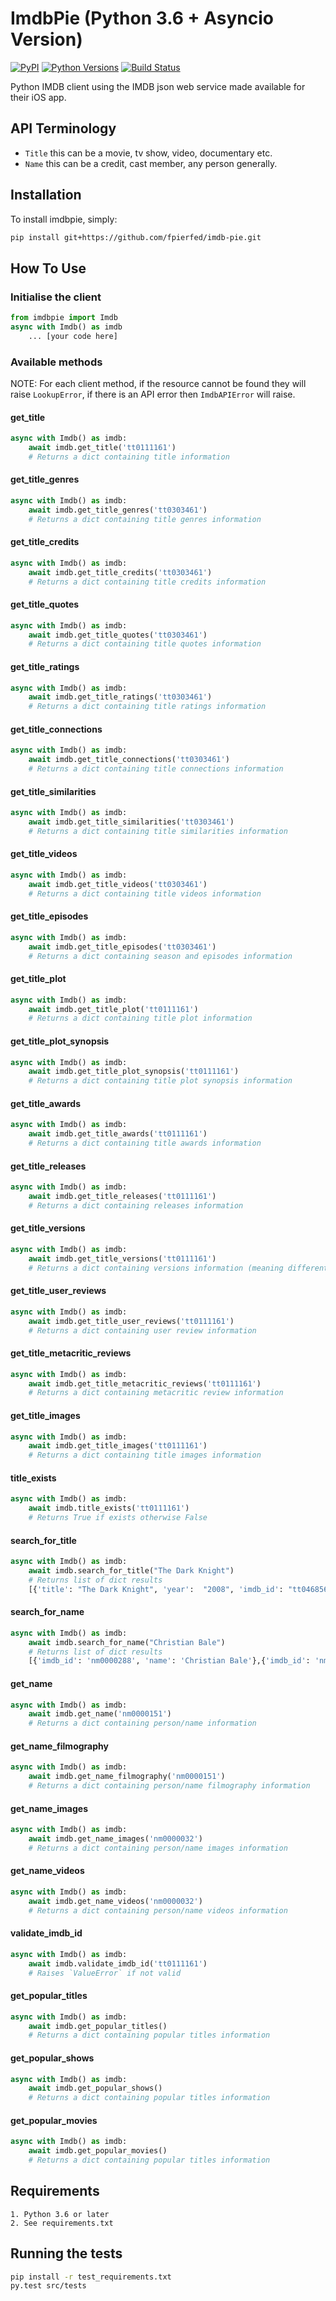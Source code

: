 # ImdbPie (Python 3.6 + Asyncio Version)

[![PyPI](https://img.shields.io/pypi/v/imdbpie.svg)](https://pypi.python.org/pypi/imdb-pie)
[![Python Versions](https://img.shields.io/pypi/pyversions/imdbpie.svg)](https://pypi.python.org/pypi/imdb-pie)
[![Build Status](https://travis-ci.org/richardasaurus/imdb-pie.png?branch=master)](https://travis-ci.org/richardasaurus/imdb-pie)

Python IMDB client using the IMDB json web service made available for their iOS app.

## API Terminology

- `Title` this can be a movie, tv show, video, documentary etc.
- `Name` this can be a credit, cast member, any person generally.

## Installation

To install imdbpie, simply:
```bash
pip install git+https://github.com/fpierfed/imdb-pie.git
```

## How To Use

### Initialise the client
```python
from imdbpie import Imdb
async with Imdb() as imdb
    ... [your code here]
```

### Available methods

NOTE: For each client method, if the resource cannot be found they will raise `LookupError`, if there is an API error then `ImdbAPIError` will raise.

#### get_title

```python
async with Imdb() as imdb:
    await imdb.get_title('tt0111161')
    # Returns a dict containing title information
```

#### get_title_genres

```python
async with Imdb() as imdb:
    await imdb.get_title_genres('tt0303461')
    # Returns a dict containing title genres information
```

#### get_title_credits

```python
async with Imdb() as imdb:
    await imdb.get_title_credits('tt0303461')
    # Returns a dict containing title credits information
```

#### get_title_quotes

```python
async with Imdb() as imdb:
    await imdb.get_title_quotes('tt0303461')
    # Returns a dict containing title quotes information
```

#### get_title_ratings

```python
async with Imdb() as imdb:
    await imdb.get_title_ratings('tt0303461')
    # Returns a dict containing title ratings information
```

#### get_title_connections

```python
async with Imdb() as imdb:
    await imdb.get_title_connections('tt0303461')
    # Returns a dict containing title connections information
```

#### get_title_similarities

```python
async with Imdb() as imdb:
    await imdb.get_title_similarities('tt0303461')
    # Returns a dict containing title similarities information
```

#### get_title_videos

```python
async with Imdb() as imdb:
    await imdb.get_title_videos('tt0303461')
    # Returns a dict containing title videos information
```

#### get_title_episodes

```python
async with Imdb() as imdb:
    await imdb.get_title_episodes('tt0303461')
    # Returns a dict containing season and episodes information
```

#### get_title_plot

```python
async with Imdb() as imdb:
    await imdb.get_title_plot('tt0111161')
    # Returns a dict containing title plot information
```

#### get_title_plot_synopsis

```python
async with Imdb() as imdb:
    await imdb.get_title_plot_synopsis('tt0111161')
    # Returns a dict containing title plot synopsis information
```

#### get_title_awards

```python
async with Imdb() as imdb:
    await imdb.get_title_awards('tt0111161')
    # Returns a dict containing title awards information
```

#### get_title_releases

```python
async with Imdb() as imdb:
    await imdb.get_title_releases('tt0111161')
    # Returns a dict containing releases information
```

#### get_title_versions

```python
async with Imdb() as imdb:
    await imdb.get_title_versions('tt0111161')
    # Returns a dict containing versions information (meaning different versions of this title for different regions, or different versions for DVD vs Cinema)
```

#### get_title_user_reviews

```python
async with Imdb() as imdb:
    await imdb.get_title_user_reviews('tt0111161')
    # Returns a dict containing user review information
```

#### get_title_metacritic_reviews

```python
async with Imdb() as imdb:
    await imdb.get_title_metacritic_reviews('tt0111161')
    # Returns a dict containing metacritic review information
```

#### get_title_images

```python
async with Imdb() as imdb:
    await imdb.get_title_images('tt0111161')
    # Returns a dict containing title images information
```

#### title_exists

```python
async with Imdb() as imdb:
    await imdb.title_exists('tt0111161')
    # Returns True if exists otherwise False
```

#### search_for_title
```python
async with Imdb() as imdb:
    await imdb.search_for_title("The Dark Knight")
    # Returns list of dict results
    [{'title': "The Dark Knight", 'year':  "2008", 'imdb_id': "tt0468569"},{'title' : "Batman Unmasked", ...}]
```

#### search_for_name
```python
async with Imdb() as imdb:
    await imdb.search_for_name("Christian Bale")
    # Returns list of dict results
    [{'imdb_id': 'nm0000288', 'name': 'Christian Bale'},{'imdb_id': 'nm7635250', ...}]
```

#### get_name

```python
async with Imdb() as imdb:
    await imdb.get_name('nm0000151')
    # Returns a dict containing person/name information
```

#### get_name_filmography

```python
async with Imdb() as imdb:
    await imdb.get_name_filmography('nm0000151')
    # Returns a dict containing person/name filmography information
```

#### get_name_images

```python
async with Imdb() as imdb:
    await imdb.get_name_images('nm0000032')
    # Returns a dict containing person/name images information
```

#### get_name_videos

```python
async with Imdb() as imdb:
    await imdb.get_name_videos('nm0000032')
    # Returns a dict containing person/name videos information
```

#### validate_imdb_id

```python
async with Imdb() as imdb:
    await imdb.validate_imdb_id('tt0111161')
    # Raises `ValueError` if not valid
```

#### get_popular_titles

```python
async with Imdb() as imdb:
    await imdb.get_popular_titles()
    # Returns a dict containing popular titles information
```

#### get_popular_shows

```python
async with Imdb() as imdb:
    await imdb.get_popular_shows()
    # Returns a dict containing popular titles information
```

#### get_popular_movies

```python
async with Imdb() as imdb:
    await imdb.get_popular_movies()
    # Returns a dict containing popular titles information
```

## Requirements

    1. Python 3.6 or later
    2. See requirements.txt

## Running the tests

```bash
pip install -r test_requirements.txt
py.test src/tests
```


